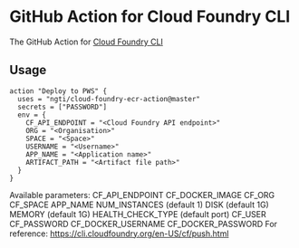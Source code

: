# GitHub Action for Cloud Foundry CLI

The GitHub Action for [Cloud Foundry CLI](https://docs.cloudfoundry.org/cf-cli/install-go-cli.html)

## Usage

```
action "Deploy to PWS" {
  uses = "ngti/cloud-foundry-ecr-action@master"
  secrets = ["PASSWORD"]
  env = {
    CF_API_ENDPOINT = "<Cloud Foundry API endpoint>"
    ORG = "<Organisation>"
    SPACE = "<Space>"
    USERNAME = "<Username>"
    APP_NAME = "<Application name>"
    ARTIFACT_PATH = "<Artifact file path>" 
  }
}
```

Available parameters:
  CF_API_ENDPOINT
  CF_DOCKER_IMAGE
  CF_ORG
  CF_SPACE
  APP_NAME
  NUM_INSTANCES (default 1)
  DISK (default 1G)
  MEMORY (default 1G)
  HEALTH_CHECK_TYPE (default port)
  CF_USER
  CF_PASSWORD
  CF_DOCKER_USERNAME
  CF_DOCKER_PASSWORD
For reference: https://cli.cloudfoundry.org/en-US/cf/push.html
